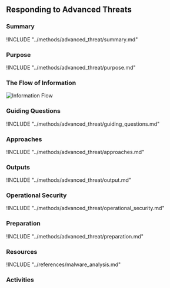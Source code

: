 ## Responding to Advanced Threats

### Summary
!INCLUDE "../methods/advanced_threat/summary.md"

### Purpose
!INCLUDE "../methods/advanced_threat/purpose.md"

### The Flow of Information
![ Information Flow](images/info_flows/advanced_threat.svg)

### Guiding Questions
!INCLUDE "../methods/advanced_threat/guiding_questions.md"

### Approaches
!INCLUDE "../methods/advanced_threat/approaches.md"

### Outputs
!INCLUDE "../methods/advanced_threat/output.md"

### Operational Security
!INCLUDE "../methods/advanced_threat/operational_security.md"

### Preparation
!INCLUDE "../methods/advanced_threat/preparation.md"

### Resources
<div class="greybox">
!INCLUDE "../references/malware_analysis.md"
</div>

### Activities
